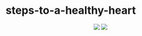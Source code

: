 # steps-to-a-healthy-heart

<p align="center">
  <img src="/Users/laura/turing_folder/mod3/UI-challenge/steps-to-a-healthy-heart/images/desktopview">
  <img src="/Users/laura/turing_folder/mod3/UI-challenge/steps-to-a-healthy-heart/imagesmobileview">
</p>
